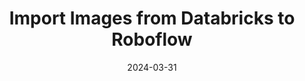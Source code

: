 ---
type: "external-redirect"
location: "https://blog.roboflow.com/upload-images-from-databricks-to-roboflow/"
title: "Import Images from Databricks to Roboflow"
date: "2024-03-31"
---